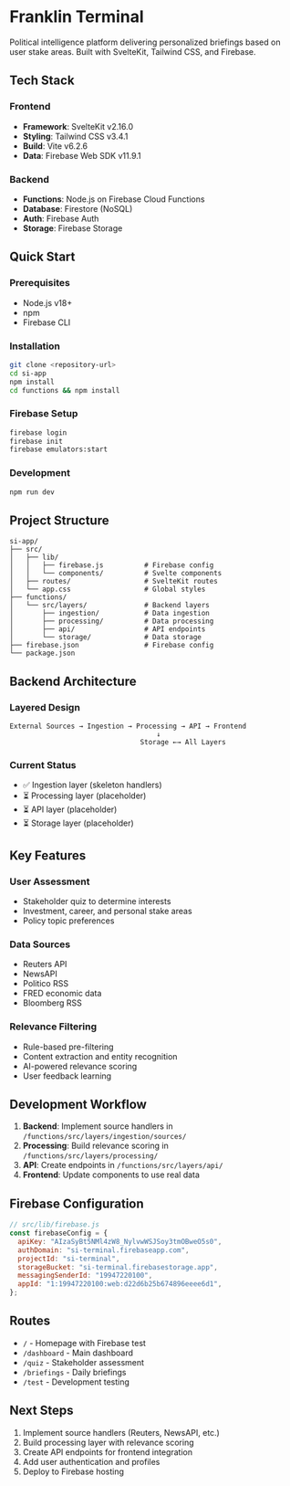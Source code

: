 # Franklin Terminal

Political intelligence platform delivering personalized briefings based on user stake areas. Built with SvelteKit, Tailwind CSS, and Firebase.

## Tech Stack

### Frontend

- **Framework**: SvelteKit v2.16.0
- **Styling**: Tailwind CSS v3.4.1
- **Build**: Vite v6.2.6
- **Data**: Firebase Web SDK v11.9.1

### Backend

- **Functions**: Node.js on Firebase Cloud Functions
- **Database**: Firestore (NoSQL)
- **Auth**: Firebase Auth
- **Storage**: Firebase Storage

## Quick Start

### Prerequisites

- Node.js v18+
- npm
- Firebase CLI

### Installation

```bash
git clone <repository-url>
cd si-app
npm install
cd functions && npm install
```

### Firebase Setup

```bash
firebase login
firebase init
firebase emulators:start
```

### Development

```bash
npm run dev
```

## Project Structure

```
si-app/
├── src/
│   ├── lib/
│   │   ├── firebase.js          # Firebase config
│   │   └── components/          # Svelte components
│   ├── routes/                  # SvelteKit routes
│   └── app.css                  # Global styles
├── functions/
│   └── src/layers/              # Backend layers
│       ├── ingestion/           # Data ingestion
│       ├── processing/          # Data processing
│       ├── api/                 # API endpoints
│       └── storage/             # Data storage
├── firebase.json                # Firebase config
└── package.json
```

## Backend Architecture

### Layered Design

```
External Sources → Ingestion → Processing → API → Frontend
                                    ↓
                                Storage ←→ All Layers
```

### Current Status

- ✅ Ingestion layer (skeleton handlers)
- ⏳ Processing layer (placeholder)
- ⏳ API layer (placeholder)
- ⏳ Storage layer (placeholder)

## Key Features

### User Assessment

- Stakeholder quiz to determine interests
- Investment, career, and personal stake areas
- Policy topic preferences

### Data Sources

- Reuters API
- NewsAPI
- Politico RSS
- FRED economic data
- Bloomberg RSS

### Relevance Filtering

- Rule-based pre-filtering
- Content extraction and entity recognition
- AI-powered relevance scoring
- User feedback learning

## Development Workflow

1. **Backend**: Implement source handlers in `/functions/src/layers/ingestion/sources/`
2. **Processing**: Build relevance scoring in `/functions/src/layers/processing/`
3. **API**: Create endpoints in `/functions/src/layers/api/`
4. **Frontend**: Update components to use real data

## Firebase Configuration

```javascript
// src/lib/firebase.js
const firebaseConfig = {
  apiKey: "AIzaSyBt5NMl4zW8_NylvwWSJSoy3tmOBweO5s0",
  authDomain: "si-terminal.firebaseapp.com",
  projectId: "si-terminal",
  storageBucket: "si-terminal.firebasestorage.app",
  messagingSenderId: "19947220100",
  appId: "1:19947220100:web:d22d6b25b674896eeee6d1",
};
```

## Routes

- `/` - Homepage with Firebase test
- `/dashboard` - Main dashboard
- `/quiz` - Stakeholder assessment
- `/briefings` - Daily briefings
- `/test` - Development testing

## Next Steps

1. Implement source handlers (Reuters, NewsAPI, etc.)
2. Build processing layer with relevance scoring
3. Create API endpoints for frontend integration
4. Add user authentication and profiles
5. Deploy to Firebase hosting
